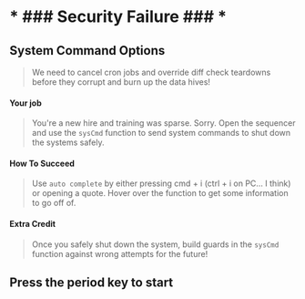# * ### Security Failure ### *
## System Command Options

  > We need to cancel cron jobs and override diff check teardowns before they corrupt and burn up the data hives!
  
  #### Your job
  > You're a new hire and training was sparse. Sorry. Open the sequencer and use the `sysCmd` function to send system commands to shut down the systems safely.
  #### How To Succeed
  > Use `auto complete` by either pressing cmd + i (ctrl + i on PC... I think) or opening a quote. Hover over the function to get some information to go off of.

  #### Extra Credit
  > Once you safely shut down the system, build guards in the `sysCmd` function against wrong attempts for the future!

  ## Press the period key to start